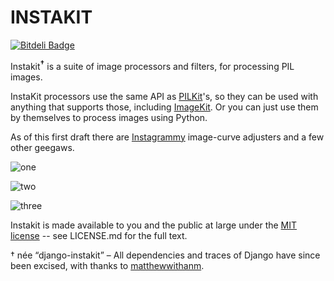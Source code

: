 INSTAKIT
========

[![Bitdeli Badge](https://d2weczhvl823v0.cloudfront.net/fish2000/django-instakit/trend.png)](https://bitdeli.com/free "Bitdeli Badge")

Instakit<sup><b>†</b></sup> is a suite of image processors and filters, for processing PIL images.

InstaKit processors use the same API as [PILKit](https://github.com/matthewwithanm/pilkit)'s,
so they can be used with anything that supports those, including [ImageKit](https://github.com/matthewwithanm/django-imagekit).
Or you can just use them by themselves to process images using Python.

As of this first draft there are [Instagrammy](http://www.instagram.com/) image-curve adjusters and a few other geegaws.

![one](http://i.imgur.com/pQ6Vw.jpg)

![two](http://i.imgur.com/ln1Eq.jpg)

![three](http://i.imgur.com/MBuC5.jpg)

Instakit is made available to you and the public at large under the [MIT license](http://opensource.org/licenses/MIT) -- see LICENSE.md for the full text.

 † née “django-instakit” – All dependencies and traces of Django have since been excised, with thanks to [matthewwithanm](https://github.com/matthewwithanm).
